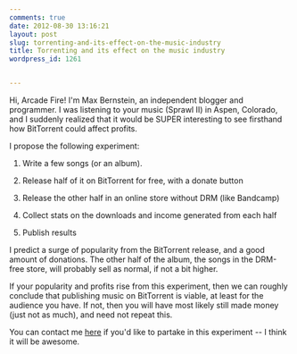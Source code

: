 ```yaml
---
comments: true
date: 2012-08-30 13:16:21
layout: post
slug: torrenting-and-its-effect-on-the-music-industry
title: Torrenting and its effect on the music industry
wordpress_id: 1261


---
```


Hi, Arcade Fire! I'm Max Bernstein, an independent blogger and programmer. I was listening to your music (Sprawl II) in Aspen, Colorado, and I suddenly realized that it would be SUPER interesting to see firsthand how BitTorrent could affect profits.

I propose the following experiment:



	
  1. Write a few songs (or an album).

	
  2. Release half of it on BitTorrent for free, with a donate button

	
  3. Release the other half in an online store without DRM (like Bandcamp)

	
  4. Collect stats on the downloads and income generated from each half

	
  5. Publish results


I predict a surge of popularity from the BitTorrent release, and a good amount of donations. The other half of the album, the songs in the DRM-free store, will probably sell as normal, if not a bit higher.

If your popularity and profits rise from this experiment, then we can roughly conclude that publishing music on BitTorrent is viable, at least for the audience you have. If not, then you will have most likely still made money (just not as much), and need not repeat this.

You can contact me [here](mailto:tekknolagi@gmail.com) if you'd like to partake in this experiment -- I think it will be awesome.
